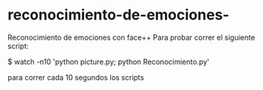# reconocimiento-de-emociones-
Reconocimiento de emociones con face++
Para probar correr el siguiente script:

$ watch -n10 'python  picture.py; python Reconocimiento.py'

para correr cada 10 segundos los scripts
